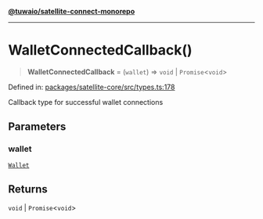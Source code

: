 [**@tuwaio/satellite-connect-monorepo**](../../../README.md)

***

# WalletConnectedCallback()

> **WalletConnectedCallback** = (`wallet`) => `void` \| `Promise`\<`void`\>

Defined in: [packages/satellite-core/src/types.ts:178](https://github.com/TuwaIO/satellite-connect/blob/706b20808c34d7d74f549c8152769ae1efc5be7f/packages/satellite-core/src/types.ts#L178)

Callback type for successful wallet connections

## Parameters

### wallet

[`Wallet`](Wallet.md)

## Returns

`void` \| `Promise`\<`void`\>
